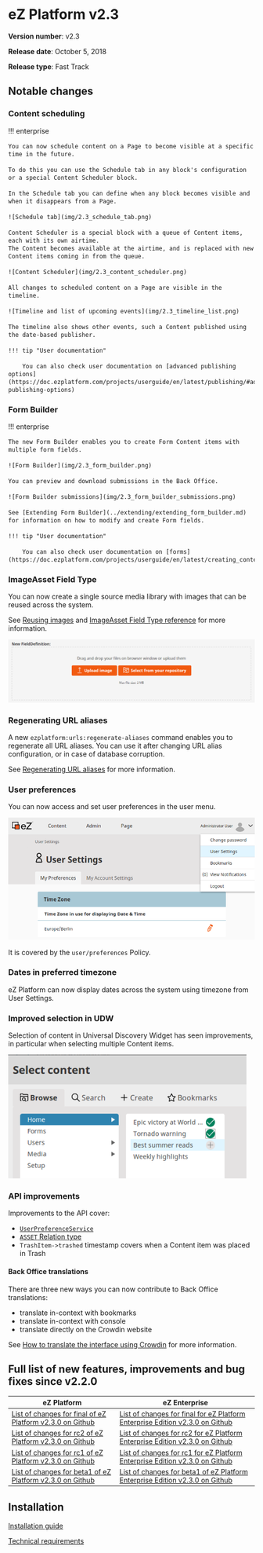 # eZ Platform v2.3

**Version number**: v2.3

**Release date**: October 5, 2018

**Release type**: Fast Track

## Notable changes

### Content scheduling

!!! enterprise

    You can now schedule content on a Page to become visible at a specific time in the future.

    To do this you can use the Schedule tab in any block's configuration or a special Content Scheduler block.

    In the Schedule tab you can define when any block becomes visible and when it disappears from a Page.

    ![Schedule tab](img/2.3_schedule_tab.png)

    Content Scheduler is a special block with a queue of Content items, each with its own airtime.
    The Content becomes available at the airtime, and is replaced with new Content items coming in from the queue.

    ![Content Scheduler](img/2.3_content_scheduler.png)

    All changes to scheduled content on a Page are visible in the timeline.

    ![Timeline and list of upcoming events](img/2.3_timeline_list.png)

    The timeline also shows other events, such a Content published using the date-based publisher.

    !!! tip "User documentation"

        You can also check user documentation on [advanced publishing options](https://doc.ezplatform.com/projects/userguide/en/latest/publishing/#advanced-publishing-options)

### Form Builder

!!! enterprise

    The new Form Builder enables you to create Form Content items with multiple form fields.

    ![Form Builder](img/2.3_form_builder.png)

    You can preview and download submissions in the Back Office.

    ![Form Builder submissions](img/2.3_form_builder_submissions.png)

    See [Extending Form Builder](../extending/extending_form_builder.md) for information on how to modify and create Form fields.

    !!! tip "User documentation"

        You can also check user documentation on [forms](https://doc.ezplatform.com/projects/userguide/en/latest/creating_content_advanced/#forms)

### ImageAsset Field Type

You can now create a single source media library with images that can be reused across the system.

See [Reusing images](../guide/images.md#reusing-images) and [ImageAsset Field Type reference](../api/field_type_reference.md#imageasset-field-type) for more information.

![Set up multiple relations with image](img/2.3_image_asset.png)

### Regenerating URL aliases

A new `ezplatform:urls:regenerate-aliases` command enables you to regenerate all URL aliases.
You can use it after changing URL alias configuration, or in case of database corruption.

See [Regenerating URL aliases](../guide/url_management.md#regenerating-url-aliases) for more information.

### User preferences

You can now access and set user preferences in the user menu.

![User preferences screen with time zone settings](img/2.3_user_preferences.png)

It is covered by the `user/preferences` Policy.

### Dates in preferred timezone

eZ Platform can now display dates across the system using timezone from User Settings.

### Improved selection in UDW

Selection of content in Universal Discovery Widget has seen improvements,
in particular when selecting multiple Content items.

![Multiple selection on UDW](img/2.3_udw_selection.png)

### API improvements

Improvements to the API cover:

- [`UserPreferenceService`](https://github.com/ezsystems/ezpublish-kernel/blob/msster/eZ/Publish/API/Repository/UserPreferenceService.php)
- [`ASSET` Relation type](https://github.com/ezsystems/ezpublish-kernel/blob/v7.3.0-rc2/eZ/Publish/Core/REST/Client/Input/Parser/Relation.php#L84)
- `TrashItem->trashed` timestamp covers when a Content item was placed in Trash

#### Back Office translations

There are three new ways you can now contribute to Back Office translations:
- translate in-context with bookmarks
- translate in-context with console
- translate directly on the Crowdin website

See [How to translate the interface using Crowdin](../community_resources/translations.md#how-to-translate-the-interface-using-crowdin) for more information.

## Full list of new features, improvements and bug fixes since v2.2.0

| eZ Platform   | eZ Enterprise  |
|--------------|------------|
| [List of changes for final of eZ Platform v2.3.0 on Github](https://github.com/ezsystems/ezplatform/releases/tag/v2.3.0) | [List of changes for final for eZ Platform Enterprise Edition v2.3.0 on Github](https://github.com/ezsystems/ezplatform-ee/releases/tag/v2.3.0) |
| [List of changes for rc2 of eZ Platform v2.3.0 on Github](https://github.com/ezsystems/ezplatform/releases/tag/v2.3.0-rc2) | [List of changes for rc2 for eZ Platform Enterprise Edition v2.3.0 on Github](https://github.com/ezsystems/ezplatform-ee/releases/tag/v2.3.0-rc2) |
| [List of changes for rc1 of eZ Platform v2.3.0 on Github](https://github.com/ezsystems/ezplatform/releases/tag/v2.3.0-rc1) | [List of changes for rc1 for eZ Platform Enterprise Edition v2.3.0 on Github](https://github.com/ezsystems/ezplatform-ee/releases/tag/v2.3.0-rc1) |
| [List of changes for beta1 of eZ Platform v2.3.0 on Github](https://github.com/ezsystems/ezplatform/releases/tag/v2.3.0-beta1) | [List of changes for beta1 of eZ Platform Enterprise Edition v2.3.0 on Github](https://github.com/ezsystems/ezplatform-ee/releases/tag/v2.3.0-beta1) |

## Installation

[Installation guide](../getting_started/install_ez_platform.md)

[Technical requirements](../getting_started/requirements.md)
